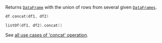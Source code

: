 [//]: # (title: concat)

<!---IMPORT org.jetbrains.kotlinx.dataframe.samples.api.Modify-->

Returns [`DataFrame`](DataFrame.md) with the union of rows from several given [`DataFrames`](DataFrame.md).

<!---FUN concatDfs-->

```kotlin
df.concat(df1, df2)
```

<!---END-->

<!---FUN concatIterable-->

```kotlin
listOf(df1, df2).concat()
```

<!---END-->

See [all use cases of 'concat' operation](concat.md).
